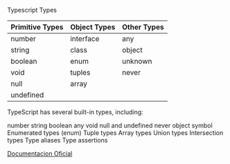 Typescript Types

| Primitive Types | Object Types             | Other Types    |
| --------------- | ------------------------ | -------------- |
| number          | interface                | any            |
| string          | class                    | object         |
| boolean         | enum                     | unknown        |
| void            | tuples                   | never          |
| null            | array                    |                |
| undefined       |                          |                |



TypeScript has several built-in types, including:

number
string
boolean
any
void
null and undefined
never
object
symbol
Enumerated types (enum)
Tuple types
Array types
Union types
Intersection types
Type aliases
Type assertions

[Documentacion Oficial](https://www.typescriptlang.org/docs/handbook/2/everyday-types.html)